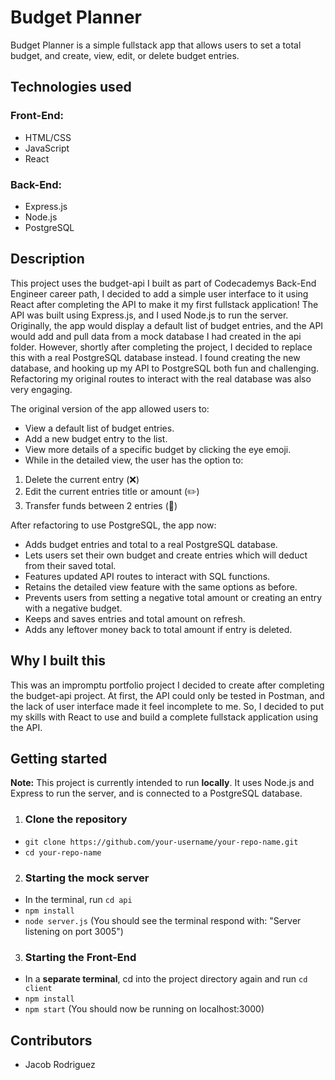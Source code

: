 # Budget Planner

Budget Planner is a simple fullstack app that allows users to set a total budget, and create, view, edit, or delete budget entries.

## Technologies used

### Front-End:

- HTML/CSS
- JavaScript
- React

### Back-End:

- Express.js
- Node.js
- PostgreSQL

## Description

This project uses the budget-api I built as part of Codecademys Back-End Engineer career path, I decided to add a simple user interface to it using React after completing the API to make it my first fullstack application! The API was built using Express.js, and I used Node.js to run the server. Originally, the app would display a default list of budget entries, and the API would add and pull data from a mock database I had created in the api folder. However, shortly after completing the project, I decided to replace this with a real PostgreSQL database instead. I found creating the new database, and hooking up my API to PostgreSQL both fun and challenging. Refactoring my original routes to interact with the real database was also very engaging.

The original version of the app allowed users to:

- View a default list of budget entries.
- Add a new budget entry to the list.
- View more details of a specific budget by clicking the eye emoji.
- While in the detailed view, the user has the option to:

1. Delete the current entry (❌)
2. Edit the current entries title or amount (✏️)
3. Transfer funds between 2 entries (🔁)

After refactoring to use PostgreSQL, the app now:

- Adds budget entries and total to a real PostgreSQL database.
- Lets users set their own budget and create entries which will deduct from their saved total.
- Features updated API routes to interact with SQL functions.
- Retains the detailed view feature with the same options as before.
- Prevents users from setting a negative total amount or creating an entry with a negative budget.
- Keeps and saves entries and total amount on refresh.
- Adds any leftover money back to total amount if entry is deleted.

## Why I built this

This was an impromptu portfolio project I decided to create after completing the budget-api project. At first, the API could only be tested in Postman, and the lack of user interface made it feel incomplete to me. So, I decided to put my skills with React to use and build a complete fullstack application using the API.

## Getting started

**Note:** This project is currently intended to run **locally**. It uses Node.js and Express to run the server, and is connected to a PostgreSQL database.

1. ### Clone the repository

- `git clone https://github.com/your-username/your-repo-name.git`
- `cd your-repo-name`

2. ### Starting the mock server

- In the terminal, run `cd api`
- `npm install`
- `node server.js` (You should see the terminal respond with: "Server listening on port 3005")

3. ### Starting the Front-End

- In a **separate terminal**, cd into the project directory again and run `cd client`
- `npm install`
- `npm start` (You should now be running on localhost:3000)

## Contributors

- Jacob Rodriguez
